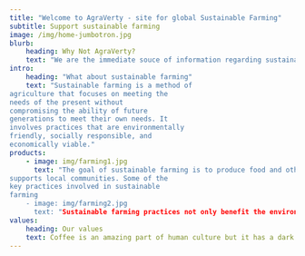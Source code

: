 ```yaml
---
title: "Welcome to AgraVerty - site for global Sustainable Farming"
subtitle: Support sustainable farming
image: /img/home-jumbotron.jpg
blurb:
    heading: Why Not AgraVerty?
    text: "We are the immediate souce of information regarding sustainable farming"
intro:
    heading: "What about sustainable farming"
    text: "Sustainable farming is a method of
agriculture that focuses on meeting the
needs of the present without
compromising the ability of future
generations to meet their own needs. It
involves practices that are environmentally
friendly, socially responsible, and
economically viable."
products:
    - image: img/farming1.jpg
      text: "The goal of sustainable farming is to produce food and other agricultural products in a way that conserves natural resources, protects the environment, and
supports local communities. Some of the
key practices involved in sustainable
farming
    - image: img/farming2.jpg
      text: "Sustainable farming practices not only benefit the environment, but also help to create more resilient and profitable farmingstems. They can also contribute to improved food security, healthier communities, and greater economic stability for farmers and rural communities."
values:
    heading: Our values
    text: Coffee is an amazing part of human culture but it has a dark side too – one of colonialism and mindless abuse of natural resources and human lives. We want to turn this around and return the coffee trade to the drink’s exhilarating, empowering and unifying nature.
---
```


